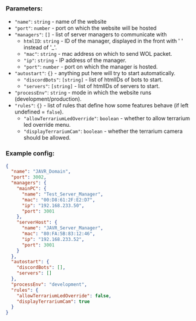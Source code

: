 ### Parameters:

- `"name"`: `string` - name of the website
- `"port"`: `number` - port on which the website will be hosted
- `"managers"`: `[]` - list of server managers to communicate with
    - `htmlID`: `string` - ID of the manager, displayed in the front with ' ' instead of '_'.
    - `"mac"`: `string` - mac address on which to send WOL packet.
    - `"ip"`: `string` - IP address of the manager.
    - `"port"`: `number` - port on which the manager is hosted.
- `"autostart"`: `{}` - anything put here will try to start automatically.
    - `"discordBots"`: `[string]` - list of htmlIDs of bots to start.
    - `"servers"`: `[string]` - list of htmlIDs of servers to start.
- `"processEnv"`: `string` - mode in which the website runs (development/production).
- `"rules"`: `{}` - list of rules that define how some features behave (if left undefined = `false`).
    - `"allowTerrariumLedOverride"`: `boolean` - whether to allow terrarium led override menu.
    - `"displayTerrariumCam"`: `boolean` - whether the terrarium camera should be allowed.

### Example config:

```json
{
  "name": "JAVR_Domain",
  "port": 3002,
  "managers": {
    "mainPC": {
      "name": "Test_Server_Manager",
      "mac": "00:D8:61:2F:E2:D7",
      "ip": "192.168.233.50",
      "port": 3001
    },
    "serverHost": {
      "name": "JAVR_Server_Manager",
      "mac": "80:FA:5B:83:12:46",
      "ip": "192.168.233.52",
      "port": 3001
    }
  },
  "autostart": {
    "discordBots": [],
    "servers": []
  },
  "processEnv": "development",
  "rules": {
    "allowTerrariumLedOverride": false,
    "displayTerrariumCam": true
  }
}
```
